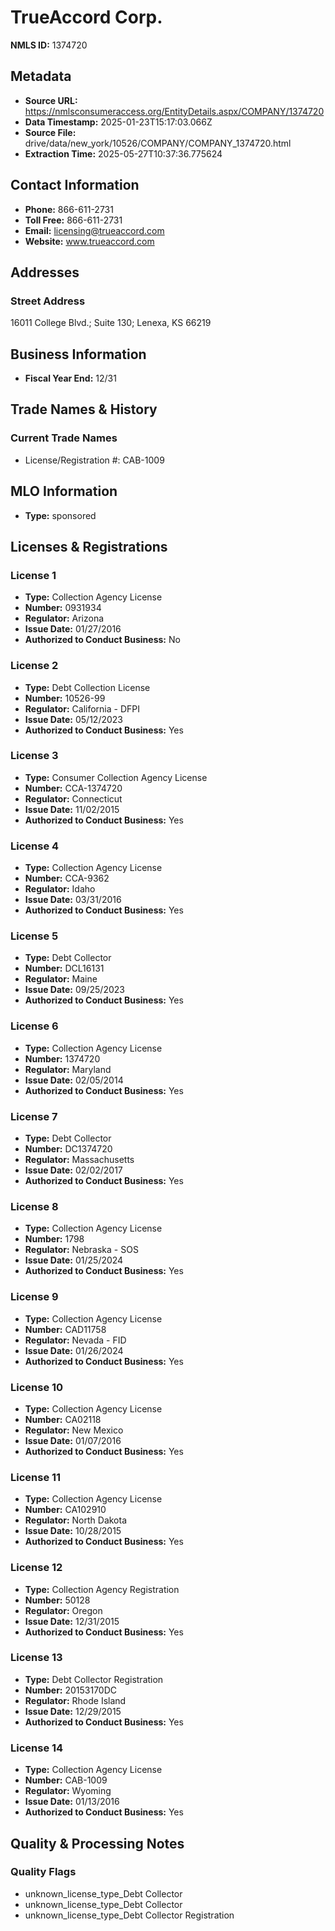 # TrueAccord Corp.

**NMLS ID:** 1374720

## Metadata
- **Source URL:** https://nmlsconsumeraccess.org/EntityDetails.aspx/COMPANY/1374720
- **Data Timestamp:** 2025-01-23T15:17:03.066Z
- **Source File:** drive/data/new_york/10526/COMPANY/COMPANY_1374720.html
- **Extraction Time:** 2025-05-27T10:37:36.775624

## Contact Information
- **Phone:** 866-611-2731
- **Toll Free:** 866-611-2731
- **Email:** licensing@trueaccord.com
- **Website:** www.trueaccord.com

## Addresses
### Street Address
16011 College Blvd.; Suite 130; Lenexa, KS 66219

## Business Information
- **Fiscal Year End:** 12/31

## Trade Names & History
### Current Trade Names
- License/Registration #: CAB-1009

## MLO Information
- **Type:** sponsored

## Licenses & Registrations

### License 1
- **Type:** Collection Agency License
- **Number:** 0931934
- **Regulator:** Arizona
- **Issue Date:** 01/27/2016
- **Authorized to Conduct Business:** No

### License 2
- **Type:** Debt Collection License
- **Number:** 10526-99
- **Regulator:** California - DFPI
- **Issue Date:** 05/12/2023
- **Authorized to Conduct Business:** Yes

### License 3
- **Type:** Consumer Collection Agency License
- **Number:** CCA-1374720
- **Regulator:** Connecticut
- **Issue Date:** 11/02/2015
- **Authorized to Conduct Business:** Yes

### License 4
- **Type:** Collection Agency License
- **Number:** CCA-9362
- **Regulator:** Idaho
- **Issue Date:** 03/31/2016
- **Authorized to Conduct Business:** Yes

### License 5
- **Type:** Debt Collector
- **Number:** DCL16131
- **Regulator:** Maine
- **Issue Date:** 09/25/2023
- **Authorized to Conduct Business:** Yes

### License 6
- **Type:** Collection Agency License
- **Number:** 1374720
- **Regulator:** Maryland
- **Issue Date:** 02/05/2014
- **Authorized to Conduct Business:** Yes

### License 7
- **Type:** Debt Collector
- **Number:** DC1374720
- **Regulator:** Massachusetts
- **Issue Date:** 02/02/2017
- **Authorized to Conduct Business:** Yes

### License 8
- **Type:** Collection Agency License
- **Number:** 1798
- **Regulator:** Nebraska - SOS
- **Issue Date:** 01/25/2024
- **Authorized to Conduct Business:** Yes

### License 9
- **Type:** Collection Agency License
- **Number:** CAD11758
- **Regulator:** Nevada - FID
- **Issue Date:** 01/26/2024
- **Authorized to Conduct Business:** Yes

### License 10
- **Type:** Collection Agency License
- **Number:** CA02118
- **Regulator:** New Mexico
- **Issue Date:** 01/07/2016
- **Authorized to Conduct Business:** Yes

### License 11
- **Type:** Collection Agency License
- **Number:** CA102910
- **Regulator:** North Dakota
- **Issue Date:** 10/28/2015
- **Authorized to Conduct Business:** Yes

### License 12
- **Type:** Collection Agency Registration
- **Number:** 50128
- **Regulator:** Oregon
- **Issue Date:** 12/31/2015
- **Authorized to Conduct Business:** Yes

### License 13
- **Type:** Debt Collector Registration
- **Number:** 20153170DC
- **Regulator:** Rhode Island
- **Issue Date:** 12/29/2015
- **Authorized to Conduct Business:** Yes

### License 14
- **Type:** Collection Agency License
- **Number:** CAB-1009
- **Regulator:** Wyoming
- **Issue Date:** 01/13/2016
- **Authorized to Conduct Business:** Yes

## Quality & Processing Notes
### Quality Flags
- unknown_license_type_Debt Collector
- unknown_license_type_Debt Collector
- unknown_license_type_Debt Collector Registration

